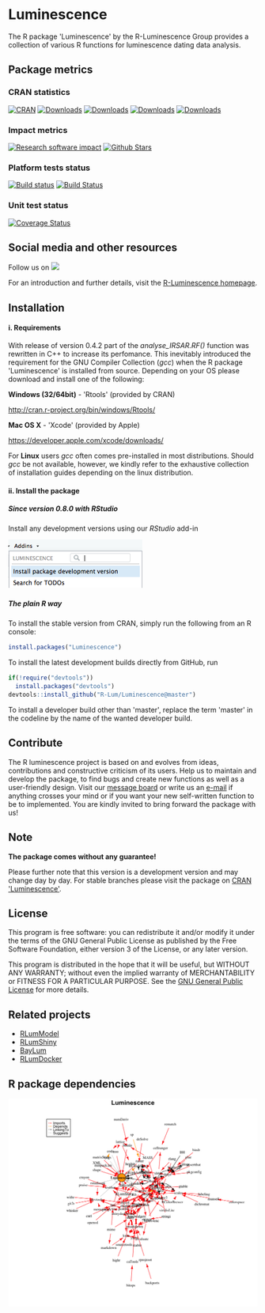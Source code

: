 # Luminescence

The R package 'Luminescence' by the R-Luminescence Group provides a collection of various R functions for luminescence dating data analysis.

## Package metrics 
### CRAN statistics
[![CRAN](http://www.r-pkg.org/badges/version/Luminescence)](http://cran.rstudio.com/package=Luminescence)
[![Downloads](http://cranlogs.r-pkg.org/badges/grand-total/Luminescence)](http://www.r-pkg.org/pkg/Luminescence)
[![Downloads](http://cranlogs.r-pkg.org/badges/Luminescence)](http://www.r-pkg.org/pkg/Luminescence)
[![Downloads](http://cranlogs.r-pkg.org/badges/last-week/Luminescence)](http://www.r-pkg.org/pkg/Luminescence)
[![Downloads](http://cranlogs.r-pkg.org/badges/last-day/Luminescence)](http://www.r-pkg.org/pkg/Luminescence)

### Impact metrics
[![Research software impact](http://depsy.org/api/package/cran/Luminescence/badge.svg)](http://depsy.org/package/r/Luminescence)
[![Github Stars](https://img.shields.io/github/stars/R-Lum/Luminescence.svg?style=social&label=Github)](https://github.com/R-Lum/Luminescence)

### Platform tests status 
[![Build status](https://ci.appveyor.com/api/projects/status/jtgqr9a6jajn02y0/branch/master?svg=true)](https://ci.appveyor.com/project/tzerk/luminescence/branch/master)
[![Build Status](https://travis-ci.org/R-Lum/Luminescence.svg?branch=master)](https://travis-ci.org/R-Lum/Luminescence)

### Unit test status
[![Coverage Status](https://img.shields.io/codecov/c/github/R-Lum/Luminescence.svg)](https://codecov.io/github/R-Lum/Luminescence?branch=master)

## Social media and other resources 
Follow us on [![](http://i.imgur.com/wWzX9uB.png)](http://www.twitter.com/RLuminescence)

For an introduction and further details, visit the [R-Luminescence homepage](http://www.r-luminescence.de).

## Installation

#### i. Requirements

With release of version 0.4.2 part of the *analyse_IRSAR.RF()* function was rewritten in C++ to 
increase its perfomance. This inevitably introduced the requirement for the GNU Compiler Collection (*gcc*) 
when the R package 'Luminescence' is installed from source. 
Depending on your OS please download and install one of the following:

**Windows (32/64bit)** - 'Rtools' (provided by CRAN)

   http://cran.r-project.org/bin/windows/Rtools/

**Mac OS X** - 'Xcode' (provided by Apple)

   https://developer.apple.com/xcode/downloads/

For **Linux** users *gcc* often comes pre-installed in most distributions. Should *gcc* be not available, however, we kindly refer to the exhaustive collection of installation guides depending on the linux distribution.

#### ii. Install the package

##### Since version 0.8.0 with RStudio

Install any development versions using our *RStudio* add-in

![](RLum.Images/Screenshot_AddIn.png)


##### The plain **R** way

To install the stable version from CRAN, simply run the following from an R console:

```r
install.packages("Luminescence")
```

To install the latest development builds directly from GitHub, run

```r
if(!require("devtools"))
  install.packages("devtools")
devtools::install_github("R-Lum/Luminescence@master")
```

To install a developer build other than 'master', replace the term 'master' in the codeline by the name
of the wanted developer build. 

## Contribute

The R luminescence project is based on and evolves from ideas, contributions and constructive criticism of its users. Help us to maintain and develop the package, to find bugs and create new functions as well as a user-friendly design. Visit our [message board](https://forum.r-luminescence.org) or write us an [e-mail](mailto:team@r-luminescence.org) if anything crosses your mind or if you want your new self-written function to be to implemented. You are kindly invited to bring forward the package with us!

## Note

**The package comes without any guarantee!**

Please further note that this version is a development version and may change day by day. For stable branches please visit
the package on [CRAN 'Luminescence'](https://cran.r-project.org/package=Luminescence).

## License

This program is free software: you can redistribute it and/or modify
it under the terms of the GNU General Public License as published by
the Free Software Foundation, either version 3 of the License, or
any later version.

 This program is distributed in the hope that it will be useful,
 but WITHOUT ANY WARRANTY; without even the implied warranty of
 MERCHANTABILITY or FITNESS FOR A PARTICULAR PURPOSE.  See the
 [GNU General Public License](https://github.com/R-Lum/Luminescence/blob/master/LICENSE) for more details.

## Related projects 

* [RLumModel](https://github.com/R-Lum/RLumModel)
* [RLumShiny](https://github.com/R-Lum/RLumShiny)
* [BayLum](https://github.com/R-Lum/BayLum)
* [RLumDocker](https://github.com/R-Lum/RLumDocker)

## R package dependencies
![](RLum.Images/Package_DependencyGraph.png)
